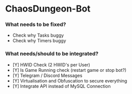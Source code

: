 # ChaosDungeon-Bot

### What needs to be fixed?
- Check why Tasks buggy
- Check why Timers buggy

### What needs/should to be integrated?

- [Y] HWID Check (2 HWID's per User)
- [Y] Is Game Running check (restart game or stop bot?)
- [Y] Telegram / Discord Messages
- [Y] Virtualisation and Obfuscation to secure everything
- [Y] Integrate API instead of MySQL Connection

